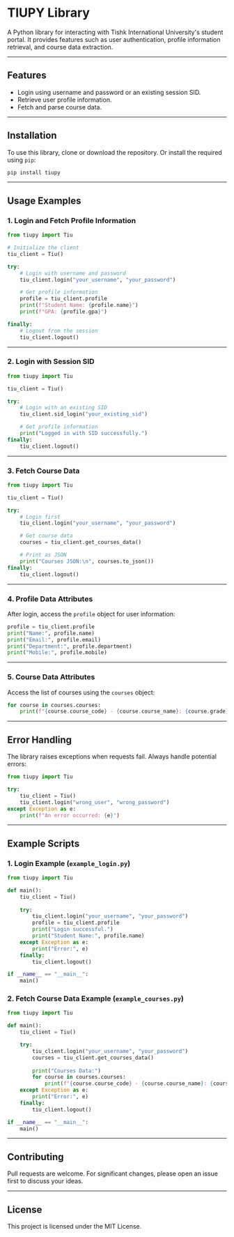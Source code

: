 # TIUPY Library

A Python library for interacting with Tishk International University's student portal. It provides features such as user authentication, profile information retrieval, and course data extraction.

---

## **Features**
- Login using username and password or an existing session SID.
- Retrieve user profile information.
- Fetch and parse course data.

---

## **Installation**
To use this library, clone or download the repository. Or install the required using `pip`:

```bash
pip install tiupy
```

---

## **Usage Examples**

### **1. Login and Fetch Profile Information**

```python
from tiupy import Tiu

# Initialize the client
tiu_client = Tiu()

try:
    # Login with username and password
    tiu_client.login("your_username", "your_password")

    # Get profile information
    profile = tiu_client.profile
    print(f"Student Name: {profile.name}")
    print(f"GPA: {profile.gpa}")

finally:
    # Logout from the session
    tiu_client.logout()
```

---

### **2. Login with Session SID**

```python
from tiupy import Tiu

tiu_client = Tiu()

try:
    # Login with an existing SID
    tiu_client.sid_login("your_existing_sid")

    # Get profile information
    print("Logged in with SID successfully.")
finally:
    tiu_client.logout()
```

---

### **3. Fetch Course Data**

```python
from tiupy import Tiu

tiu_client = Tiu()

try:
    # Login first
    tiu_client.login("your_username", "your_password")

    # Get course data
    courses = tiu_client.get_courses_data()

    # Print as JSON
    print("Courses JSON:\n", courses.to_json())
finally:
    tiu_client.logout()
```

---

### **4. Profile Data Attributes**
After login, access the `profile` object for user information:

```python
profile = tiu_client.profile
print("Name:", profile.name)
print("Email:", profile.email)
print("Department:", profile.department)
print("Mobile:", profile.mobile)
```

---

### **5. Course Data Attributes**
Access the list of courses using the `courses` object:

```python
for course in courses.courses:
    print(f"{course.course_code} - {course.course_name}: {course.grade}")
```

---

## **Error Handling**
The library raises exceptions when requests fail. Always handle potential errors:

```python
from tiupy import Tiu

try:
    tiu_client = Tiu()
    tiu_client.login("wrong_user", "wrong_password")
except Exception as e:
    print(f"An error occurred: {e}")
```

---

## **Example Scripts**

### **1. Login Example (`example_login.py`)**

```python
from tiupy import Tiu

def main():
    tiu_client = Tiu()
    
    try:
        tiu_client.login("your_username", "your_password")
        profile = tiu_client.profile
        print("Login successful.")
        print("Student Name:", profile.name)
    except Exception as e:
        print("Error:", e)
    finally:
        tiu_client.logout()

if __name__ == "__main__":
    main()
```

### **2. Fetch Course Data Example (`example_courses.py`)**

```python
from tiupy import Tiu

def main():
    tiu_client = Tiu()

    try:
        tiu_client.login("your_username", "your_password")
        courses = tiu_client.get_courses_data()
        
        print("Courses Data:")
        for course in courses.courses:
            print(f"{course.course_code} - {course.course_name}: {course.grade}")
    except Exception as e:
        print("Error:", e)
    finally:
        tiu_client.logout()

if __name__ == "__main__":
    main()
```

---

## **Contributing**
Pull requests are welcome. For significant changes, please open an issue first to discuss your ideas.

---

## **License**
This project is licensed under the MIT License.

